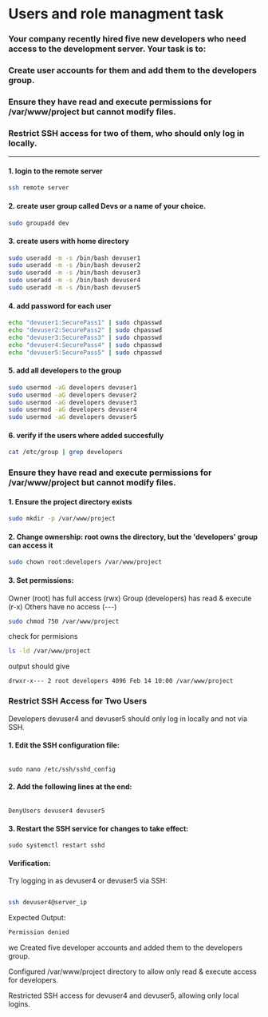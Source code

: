 # Users and role managment task

 
### Your company recently hired five new developers who need access to the development server. Your task is to:
### Create user accounts for them and add them to the developers group.
### Ensure they have read and execute permissions for /var/www/project but cannot modify files.

### Restrict SSH access for two of them, who should only log in locally.
___
#### 1. login to the remote server

```bash
ssh remote server
```

#### 2. create user group called Devs or a name of your choice.

```bash
sudo groupadd dev
```

#### 3. create users with home directory

```bash
sudo useradd -m -s /bin/bash devuser1
sudo useradd -m -s /bin/bash devuser2
sudo useradd -m -s /bin/bash devuser3
sudo useradd -m -s /bin/bash devuser4
sudo useradd -m -s /bin/bash devuser5
```
#### 4. add password for each user
```bash
echo "devuser1:SecurePass1" | sudo chpasswd
echo "devuser2:SecurePass2" | sudo chpasswd
echo "devuser3:SecurePass3" | sudo chpasswd
echo "devuser4:SecurePass4" | sudo chpasswd
echo "devuser5:SecurePass5" | sudo chpasswd
```
#### 5. add all developers to the group
```bash
sudo usermod -aG developers devuser1
sudo usermod -aG developers devuser2
sudo usermod -aG developers devuser3
sudo usermod -aG developers devuser4
sudo usermod -aG developers devuser5
```
#### 6. verify if the users where added succesfully
```bash
cat /etc/group | grep developers
```
### Ensure they have read and execute permissions for /var/www/project but cannot modify files.

#### 1.  Ensure the project directory exists
```bash
sudo mkdir -p /var/www/project
```
#### 2. Change ownership: root owns the directory, but the 'developers' group can access it
```bash
sudo chown root:developers /var/www/project
```
#### 3. Set permissions: 
Owner (root) has full access (rwx)
Group (developers) has read & execute (r-x)
 Others have no access (---)
 ```bash
 sudo chmod 750 /var/www/project
 ```
 check for permisions
 ```bash
 ls -ld /var/www/project
 ```
 output should give
 ```
 drwxr-x--- 2 root developers 4096 Feb 14 10:00 /var/www/project
```
### Restrict SSH Access for Two Users
Developers devuser4 and devuser5 should only log in locally and not via SSH.
#### 1. Edit the SSH configuration file:

```nginx

sudo nano /etc/ssh/sshd_config
```
#### 2. Add the following lines at the end:

```nginx

DenyUsers devuser4 devuser5
```
#### 3️. Restart the SSH service for changes to take effect:

```nginx
sudo systemctl restart sshd
```
#### Verification:
Try logging in as devuser4 or devuser5 via SSH:

```bash

ssh devuser4@server_ip
```
Expected Output:

```bash
Permission denied
```
we Created five developer accounts and added them to the developers group.

Configured /var/www/project directory to allow only read & execute access for developers.

 Restricted SSH access for devuser4 and devuser5, allowing only local logins.
